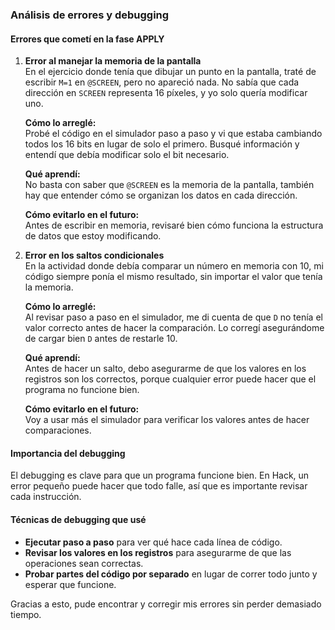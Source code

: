 ### **Análisis de errores y debugging**  

#### **Errores que cometí en la fase APPLY**  

1. **Error al manejar la memoria de la pantalla**  
   En el ejercicio donde tenía que dibujar un punto en la pantalla, traté de escribir `M=1` en `@SCREEN`, pero no apareció nada. No sabía que cada dirección en `SCREEN` representa 16 píxeles, y yo solo quería modificar uno.  

   **Cómo lo arreglé:**  
   Probé el código en el simulador paso a paso y vi que estaba cambiando todos los 16 bits en lugar de solo el primero. Busqué información y entendí que debía modificar solo el bit necesario.  

   **Qué aprendí:**  
   No basta con saber que `@SCREEN` es la memoria de la pantalla, también hay que entender cómo se organizan los datos en cada dirección.  

   **Cómo evitarlo en el futuro:**  
   Antes de escribir en memoria, revisaré bien cómo funciona la estructura de datos que estoy modificando.  

2. **Error en los saltos condicionales**  
   En la actividad donde debía comparar un número en memoria con 10, mi código siempre ponía el mismo resultado, sin importar el valor que tenía la memoria.  

   **Cómo lo arreglé:**  
   Al revisar paso a paso en el simulador, me di cuenta de que `D` no tenía el valor correcto antes de hacer la comparación. Lo corregí asegurándome de cargar bien `D` antes de restarle 10.  

   **Qué aprendí:**  
   Antes de hacer un salto, debo asegurarme de que los valores en los registros son los correctos, porque cualquier error puede hacer que el programa no funcione bien.  

   **Cómo evitarlo en el futuro:**  
   Voy a usar más el simulador para verificar los valores antes de hacer comparaciones.  

#### **Importancia del debugging**  

El debugging es clave para que un programa funcione bien. En Hack, un error pequeño puede hacer que todo falle, así que es importante revisar cada instrucción.  

#### **Técnicas de debugging que usé**  

- **Ejecutar paso a paso** para ver qué hace cada línea de código.  
- **Revisar los valores en los registros** para asegurarme de que las operaciones sean correctas.  
- **Probar partes del código por separado** en lugar de correr todo junto y esperar que funcione.  

Gracias a esto, pude encontrar y corregir mis errores sin perder demasiado tiempo.
